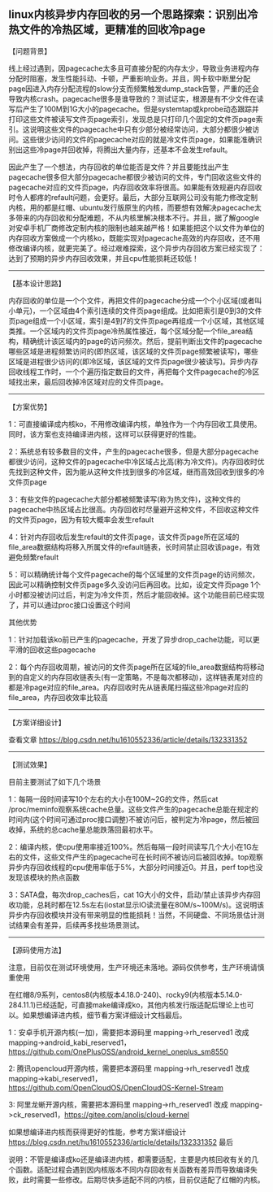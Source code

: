 linux内核异步内存回收的另一个思路探索：识别出冷热文件的冷热区域，更精准的回收冷page
-------------------------------------
【问题背景】

线上经过遇到，因pagecache太多且可直接分配的内存太少，导致业务进程内存分配时阻塞，发生性能抖动、卡顿，严重影响业务。并且，网卡软中断里分配page因进入内存分配流程的slow分支而频繁触发dump_stack告警，严重的还会导致内核crash。pagecache很多是谁导致的？测试证实，根源是有不少文件在读写后产生了100M到1G大小的pagecache。但是systemtap或kprobe动态跟踪并打印这些文件被读写文件页page索引，发现总是只打印几个固定的文件页page索引。这说明这些文件的pagecache中只有少部分被经常访问，大部分都很少被访问。这些很少访问的文件的pagecache对应的就是冷文件页page，如果能准确识别出这些冷page并回收掉，将腾出大量内存，还基本不会发生refault。

因此产生了一个想法，内存回收的单位能否是文件？并且要能找出产生pagecache很多但大部分pagecache都很少被访问的文件，专门回收这些文件的pagecache对应的文件页page，内存回收效率将很高。如果能有效规避内存回收时令人都疼的refault问题，会更好。最后，大部分互联网公司没有能力修改定制内核，用的都是红帽、ubuntu发行版原生的内核，而要想有效解决pagecache太多带来的内存回收和分配难题，不从内核里解决根本不行。并且，据了解google对安卓手机厂商修改定制内核的限制也越来越严格！如果能把这个以文件为单位的内存回收方案做成一个内核ko，既能实现对pagecache高效的内存回收，还不用修改编译内核，就更完美了。经过艰难探索，这个异步内存回收方案已经实现了：达到了预期的异步内存回收效果，并且cpu性能损耗还较低！

-------------------------------------

【基本设计思路】

内存回收的单位是一个个文件，再把文件的pagecache分成一个个小区域(或者叫小单元)，一个区域由4个索引连续的文件页page组成。比如把索引是0到3的文件页page组成一个小区域，索引是4到7的文件页page再组成一个小区域，其他区域类推。一个区域内的文件页page冷热属性接近，每个区域分配一个file_area结构，精确统计该区域内的page的访问频次。然后，提前判断出文件的pagecache哪些区域是进程频繁访问的(即热区域，该区域的文件页page频繁被读写)，哪些区域是进程很少访问的(即冷区域，该区域的文件页page很少被读写)。异步内存回收线程工作时，一个个遍历指定数目的文件，再把每个文件pagecache的冷区域找出来，最后回收掉冷区域对应的文件页page。

-------------------------------------

【方案优势】

1：可直接编译成内核ko，不用修改编译内核，单独作为一个内存回收工具使用。同时，该方案也支持编译进内核，这样可以获得更好的性能。

2：系统总有较多数目的文件，产生的pagecache很多，但是大部分pagecache都很少访问，这种文件的pagecache中冷区域占比高(称为冷文件)。内存回收时优先找到这种文件，因为能从这种文件找到很多的冷区域，继而高效回收到很多的冷文件页page

3：有些文件的pagecache大部分都被频繁读写(称为热文件)，这种文件的pagecache中热区域占比很高。内存回收时尽量避开这种文件，不回收这种文件的文件页page，因为有较大概率会发生refault

4：针对内存回收后发生refault的文件页page，该文件页page所在区域的file_area数据结构将移入所属文件的refault链表，长时间禁止回收该page，有效避免频繁refault

5：可以精确统计每个文件pagecache的每个区域里的文件页page的访问频次，因此可以精确控制文件页page多久没访问后再回收。比如，设定文件页page 1个小时都没被访问过后，判定为冷文件页，然后才能回收掉。这个功能目前已经实现了，并可以通过proc接口设置这个时间


其他优势

1：针对加载该ko前已产生的pagecache，开发了异步drop_cache功能，可以更平滑的回收这些pagecache

2：每个内存回收周期，被访问的文件页page所在区域的file_area数据结构将移动到的自定义的内存回收链表头(有一定策略，不是每次都移动)，这样链表尾对应的都是冷page对应的file_area。内存回收时先从链表尾扫描这些冷page对应的file_area，内存回收效率比较高

-------------------------------------
【方案详细设计】

查看文章 https://blog.csdn.net/hu1610552336/article/details/132331352

-------------------------------------
【测试效果】

目前主要测试了如下几个场景

1：每隔一段时间读写10个左右的大小在100M~2G的文件，然后cat /proc/meminfo观察系统cache总量。这些文件产生的pagecache总能在规定的时间内(这个时间可通过proc接口调整)不被访问后，被判定为冷page，然后被回收掉，系统的总cache量总能跌落回最初水平。

2：编译内核，使cpu使用率接近100%。然后每隔一段时间读写几个大小在1G左右的文件，这些文件产生的pagecache可在长时间不被访问后被回收掉。top观察异步内存回收线程的cpu使用率低于5%，大部分时间接近0。并且，perf top也没发现该模块的热点函数

3：SATA盘，每次drop_caches后，cat 1G大小的文件，启动/禁止该异步内存回收功能，总耗时都在12.5s左右(iostat显示IO读流量在80M/s~100M/s)。这说明该异步内存回收模块并没有带来明显的性能损耗！当然，不同硬盘、不同场景估计测试结果会有差异，后续再多找些场景测试。

-------------------------------------
【源码使用方法】

注意，目前仅在测试环境使用，生产环境还未落地。源码仅供参考，生产环境请慎重使用

在红帽8/9系列，centos8(内核版本4.18.0-240)、rocky9(内核版本5.14.0-284.11.1)已经适配，可直接make编译成ko，其他内核发行版适配后理论上也可以。如果想编译进内核，细节看方案详细设计文档最后。

1：安卓手机开源内核(一加)，需要把本源码里 mapping->rh_reserved1 改成 mapping->android_kabi_reserved1，https://github.com/OnePlusOSS/android_kernel_oneplus_sm8550

2: 腾讯opencloud开源内核，需要把本源码里 mapping->rh_reserved1 改成 mapping->kabi_reserved1，https://github.com/OpenCloudOS/OpenCloudOS-Kernel-Stream

3: 阿里龙蜥开源内核，需要把本源码里 mapping->rh_reserved1 改成 mapping->ck_reserved1，https://gitee.com/anolis/cloud-kernel

如果想编译进内核而获得更好的性能，参考方案详细设计 https://blog.csdn.net/hu1610552336/article/details/132331352 最后

说明：不管是编译成ko还是编译进内核，都需要适配，主要是内核回收有关的几个函数。适配过程会遇到因内核版本不同内存回收有关函数有差异而导致编译失败，此时需要一些修改。后期尽快多适配不同的内核，目前仅适配了红帽的内核。
